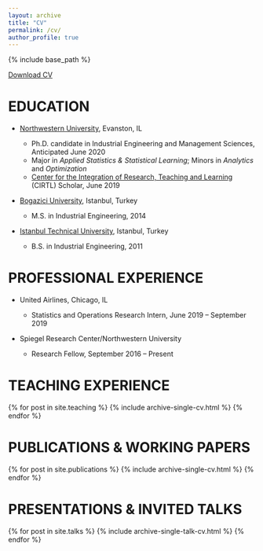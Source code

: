 ```yaml
---
layout: archive
title: "CV"
permalink: /cv/
author_profile: true
---
```


{% include base_path %}

<a href="folder/CV_OzgeSurer.pdf#" class="download" title="Download CV as PDF">Download CV</a>			

EDUCATION
======

* [Northwestern University](https://www.mccormick.northwestern.edu/industrial/), Evanston, IL
    + Ph.D. candidate in Industrial Engineering and Management Sciences, Anticipated June 2020
    + Major in *Applied Statistics & Statistical Learning*; Minors in *Analytics* and *Optimization*
    + [Center for the Integration of Research, Teaching and Learning](https://www.northwestern.edu/searle/initiatives/grad/cirtl/index.html) (CIRTL) Scholar, June 2019

* [Bogazici University](http://www.ie.boun.edu.tr), Istanbul, Turkey
    + M.S. in Industrial Engineering, 2014

* [Istanbul Technical University](https://isl.itu.edu.tr/en/academics/departments/industrial-engineering), Istanbul, Turkey
    + B.S. in Industrial Engineering, 2011


PROFESSIONAL EXPERIENCE
======

* United Airlines, Chicago, IL
    + Statistics and Operations Research Intern, June 2019 – September 2019

* Spiegel Research Center/Northwestern University
    + Research Fellow, September 2016 – Present

TEACHING EXPERIENCE
======

{% for post in site.teaching %} {% include archive-single-cv.html %} {% endfor %}

PUBLICATIONS & WORKING PAPERS
======

{% for post in site.publications %} {% include archive-single-cv.html %} {% endfor %}

PRESENTATIONS & INVITED TALKS
======

{% for post in site.talks %} {% include archive-single-talk-cv.html %} {% endfor %}
